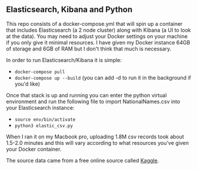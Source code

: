 ## Elasticsearch, Kibana and Python

This repo consists of a docker-compose.yml that will spin up a container that includes Elasticsearch (a 2 node cluster) along with Kibana (a UI to look at the data).  You may need to adjust your Docker settings on your machine if you only give it minimal resources.  I have given my Docker instance 64GB of storage and 6GB of RAM but I don't think that much is necessary.

In order to run Elasticsearch/Kibana it is simple:
+ `docker-compose pull`
+ `docker-compose up --build`  (you can add -d to run it in the background if you'd like)

Once that stack is up and running you can enter the python virtual environment and run the following file to import NationalNames.csv into your Elasticsearch instance:
+ `source env/bin/activate`
+ `python3 elastic_csv.py`

When I ran it on my Macbook pro, uploading 1.8M csv records took about 1.5-2.0 minutes and this will vary according to what resources you've given your Docker container.

The source data came from a free online source called [Kaggle](https://www.kaggle.com/kaggle/us-baby-names).
